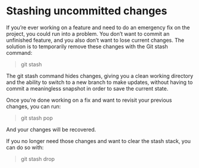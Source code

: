 # Stashing uncommitted changes  

If you’re ever working on a feature and need to do an emergency fix on the project, you could run into a problem. You don’t want to commit an unfinished feature, and you also don’t want to lose current changes. The solution is to temporarily remove these changes with the Git stash command:

> git stash  

The git stash command hides changes, giving you a clean working directory and the ability to switch to a new branch to make updates, without having to commit a meaningless snapshot in order to save the current state.

Once you’re done working on a fix and want to revisit your previous changes, you can run:

> git stash pop  

And your changes will be recovered. 

If you no longer need those changes and want to clear the stash stack, you can do so with:

> git stash drop  
